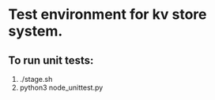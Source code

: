# Test environment for kv store system.  

## To run unit tests: 
1. ./stage.sh
2. python3 node_unittest.py


